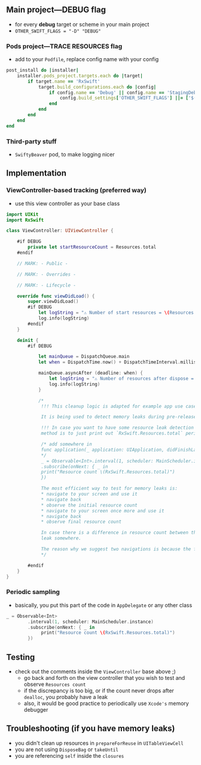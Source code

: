 ## Main project—DEBUG flag

- for every __debug__ target or scheme in your main project
- `OTHER_SWIFT_FLAGS = "-D" "DEBUG"`

### Pods project—TRACE RESOURCES flag

- add to your `Podfile`, replace config name with your config

```ruby
post_install do |installer|
    installer.pods_project.targets.each do |target|
        if target.name == 'RxSwift'
            target.build_configurations.each do |config|
                if config.name == 'Debug' || config.name == 'StagingDebug' || config.name == 'ProductionDebug'
                    config.build_settings['OTHER_SWIFT_FLAGS'] ||= ['$(inherited)', '-D', 'TRACE_RESOURCES']
                end
            end
        end
    end
end
```

### Third-party stuff

- `SwiftyBeaver` pod, to make logging nicer

## Implementation

### ViewController-based tracking (preferred way)

- use this view controller as your base class

```swift
import UIKit
import RxSwift

class ViewController: UIViewController {

    #if DEBUG
        private let startResourceCount = Resources.total
    #endif

    // MARK: - Public -

    // MARK: - Overrides -

    // MARK: - Lifecycle -

    override func viewDidLoad() {
        super.viewDidLoad()
        #if DEBUG
            let logString = "⚠️ Number of start resources = \(Resources.total) ⚠️"
            log.info(logString)
        #endif
    }

    deinit {
        #if DEBUG

            let mainQueue = DispatchQueue.main
            let when = DispatchTime.now() + DispatchTimeInterval.milliseconds(UIApplication.isInUITest ? 1000 : 300)

            mainQueue.asyncAfter (deadline: when) {
                let logString = "⚠️ Number of resources after dispose = \(Resources.total) ⚠️"
                log.info(logString)
            }

            /*
             !!! This cleanup logic is adapted for example app use case. !!!

             It is being used to detect memory leaks during pre-release tests.

             !!! In case you want to have some resource leak detection logic, the simplest
             method is to just print out `RxSwift.Resources.total` periodically to output. !!!

             /* add somewhere in
             func application(_ application: UIApplication, didFinishLaunchingWithOptions launchOptions: [UIApplicationLaunchOptionsKey : Any]? = nil) -> Bool {
             */
             _ = Observable<Int>.interval(1, scheduler: MainScheduler.instance)
             .subscribe(onNext: { _ in
             print("Resource count \(RxSwift.Resources.total)")
             })

             The most efficient way to test for memory leaks is:
             * navigate to your screen and use it
             * navigate back
             * observe the initial resource count
             * navigate to your screen once more and use it
             * navigate back
             * observe final resource count

             In case there is a difference in resource count between the initial and final resource counts, there might be a memory
             leak somewhere.

             The reason why we suggest two navigations is because the first navigation forces loading of lazy resources.
             */

        #endif
    }
}
```

### Periodic sampling

- basically, you put this part of the code in `AppDelegate` or any other class

```swift
_ = Observable<Int>
        .interval(1, scheduler: MainScheduler.instance)
        .subscribe(onNext: { _ in
             print("Resource count \(RxSwift.Resources.total)")
        })
```

## Testing

- check out the comments inside the `ViewController` base above ;)
    - go back and forth on the view controller that you wish to test and observe `Resources count`
    - if the discrepancy is too big, or if the count never drops after `dealloc`, you probably have a leak
    - also, it would be good practice to periodically use `Xcode's` memory debugger

## Troubleshooting (if you have memory leaks)

- you didn't clean up resources in `prepareForReuse` in `UITableViewCell`
- you are not using `DisposeBag` or `takeUntil`
- you are referencing `self` inside the `closures`
